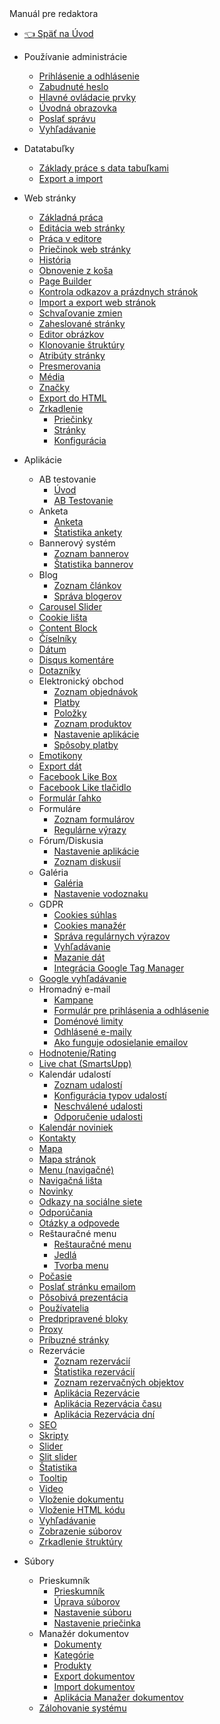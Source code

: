 <div class="sidebar-section">Manuál pre redaktora</div>

- [:point_left: Späť na Úvod](/?back)

- Používanie administrácie
  - [Prihlásenie a odhlásenie](/redactor/admin/logon.md)
  - [Zabudnuté heslo](/redactor/admin/password-recovery/README.md)
  - [Hlavné ovládacie prvky](/redactor/admin/README.md)
  - [Úvodná obrazovka](/redactor/admin/welcome.md)
  - [Poslať správu](/redactor/admin/send-message.md)
  - [Vyhľadávanie](/redactor/admin/search/README.md)
- Datatabuľky
  - [Základy práce s data tabuľkami](/redactor/datatables/README.md)
  - [Export a import](/redactor/datatables/export-import.md)
- Web stránky
  - [Základná práca](/redactor/webpages/README.md)
  - [Editácia web stránky](/redactor/webpages/editor.md)
  - [Práca v editore](/redactor/webpages/working-in-editor/README.md)
  - [Priečinok web stránky](/redactor/webpages/group.md)
  - [História](/redactor/webpages/history.md)
  - [Obnovenie z koša](/redactor/webpages/recover.md)
  - [Page Builder](/redactor/webpages/pagebuilder.md)
  - [Kontrola odkazov a prázdnych stránok](/redactor/webpages/linkcheck.md)
  - [Import a export web stránok](/redactor/webpages/import-export.md)
  - [Schvaľovanie zmien](/redactor/webpages/approve/README.md)
  - [Zaheslované stránky](/redactor/zaheslovana-zona/README.md)
  - [Editor obrázkov](/redactor/image-editor/README.md)
  - [Klonovanie štruktúry](/redactor/apps/clone-structure/README.md)
  - [Atribúty stránky](/redactor/webpages/doc-attributes/README.md)
  - [Presmerovania](/redactor/webpages/redirects/README.md)
  - [Média](/redactor/webpages/media.md)
  - [Značky](/redactor/webpages/perexgroups.md)
  - [Export do HTML](/redactor/webpages/export-to-html/README.md)
  - [Zrkadlenie](/redactor/webpages/mirroring/README.md)
    - [Priečinky](/redactor/webpages/mirroring/groups.md)
    - [Stránky](/redactor/webpages/mirroring/docs.md)
    - [Konfigurácia](/redactor/webpages/mirroring/settings.md)
- Aplikácie
  - AB testovanie
    - [Úvod](/redactor/apps/abtesting/README.md)
    - [AB Testovanie](/redactor/apps/abtesting/abtesting.md)
  - Anketa
    - [Anketa](/redactor/apps/inquiry/README.md)
    - [Štatistika ankety](/redactor/apps/inquiry/inquiry-stat.md)
  - Bannerový systém
    - [Zoznam bannerov](/redactor/apps/banner/README.md)
    - [Štatistika bannerov](/redactor/apps/banner/banner-stat/README.md)
  - Blog
    - [Zoznam článkov](/redactor/apps/blog/README.md)
    - [Správa blogerov](/redactor/apps/blog/bloggers.md)
  - [Carousel Slider](/redactor/apps/carousel_slider/README.md)
  - [Cookie lišta](/redactor/apps/app-cookiebar/README.md)
  - [Content Block](/redactor/apps/content-block/README.md)
  - [Číselníky](/redactor/apps/enumeration/README.md)
  - [Dátum](/redactor/apps/app-date/README.md)
  - [Disqus komentáre](/redactor/apps/app-disqus/README.md)
  - [Dotazníky](/redactor/apps/quiz/README.md)
  - Elektronický obchod
    - [Zoznam objednávok](/redactor/apps/eshop/invoice/README.md)
    - [Platby](/redactor/apps/eshop/invoice/payments.md)
    - [Položky](/redactor/apps/eshop/invoice/items.md)
    - [Zoznam produktov](/redactor/apps/eshop/product-list/README.md)
    - [Nastavenie aplikácie](/redactor/apps/basket/README.md)
    - [Spôsoby platby](/redactor/apps/eshop/payment-methods/README.md)
  - [Emotikony](/redactor/apps/emoticon/README.md)
  - [Export dát](/redactor/apps/export/README.md)
  - [Facebook Like Box](/redactor/apps/app-facebook_like_box/README.md)
  - [Facebook Like tlačidlo](/redactor/apps/app-facebook_like/README.md)
  - [Formulár ľahko](/redactor/apps/formsimple/README.md)
  - Formuláre
    - [Zoznam formulárov](/redactor/apps/form/README.md)
    - [Regulárne výrazy](/redactor/apps/form/regexps.md)
  - Fórum/Diskusia
    - [Nastavenie aplikácie](/redactor/apps/forum/README.md)
    - [Zoznam diskusií](/redactor/apps/forum/forum-list.md)
  - Galéria
    - [Galéria](/redactor/apps/gallery/README.md)
    - [Nastavenie vodoznaku](/redactor/apps/gallery/watermark.md)
  - GDPR
    - [Cookies súhlas](/redactor/apps/gdpr/README.md)
    - [Cookies manažér](/redactor/apps/gdpr/cookiesmanger.md)
    - [Správa regulárnych výrazov](/redactor/apps/gdpr/regexps.md)
    - [Vyhľadávanie](/redactor/apps/gdpr/search.md)
    - [Mazanie dát](/redactor/apps/gdpr/data-deleting.md)
    - [Integrácia Google Tag Manager](/redactor/apps/gdpr/gtm.md)
  - [Google vyhľadávanie](/redactor/apps/app-vyhladavanie/README.md)
  - Hromadný e-mail
    - [Kampane](/redactor/apps/dmail/campaings/README.md)
    - [Formulár pre prihlásenia a odhlásenie](/redactor/apps/dmail/form/README.md)
    - [Doménové limity](/redactor/apps/dmail/domain-limits/README.md)
    - [Odhlásené e-maily](/redactor/apps/dmail/unsubscribed/README.md)
    - [Ako funguje odosielanie emailov](/redactor/apps/dmail/campaings/how-sender-works.md)
  - [Hodnotenie/Rating](/redactor/apps/rating/README.md)
  - [Live chat (SmartsUpp)](/redactor/apps/app-smartsupp/README.md)
  - Kalendár udalostí
    - [Zoznam udalostí](/redactor/apps/calendar/README.md)
    - [Konfigurácia typov udalostí](/redactor/apps/calendar/calendar-types/README.md)
    - [Neschválené udalosti](/redactor/apps/calendar/non-approved-events/README.md)
    - [Odporučenie udalosti](/redactor/apps/calendar/suggest-events/README.md)
  - [Kalendár noviniek](/redactor/apps/news-calendar/README.md)
  - [Kontakty](/redactor/apps/contact/README.md)
  - [Mapa](/redactor/apps/map/README.md)
  - [Mapa stránok](/redactor/apps/sitemap/README.md)
  - [Menu (navigačné)](/redactor/apps/menu/README.md)
  - [Navigačná lišta](/redactor/apps/navbar/README.md)
  - [Novinky](/redactor/apps/news/README.md)
  - [Odkazy na sociálne siete](/redactor/apps/app-social_icon/README.md)
  - [Odporúčania](/redactor/apps/app-testimonials/README.md)
  - [Otázky a odpovede](/redactor/apps/qa/README.md)
  - Reštauračné menu
    - [Reštauračné menu](/redactor/apps/restaurant-menu/README.md)
    - [Jedlá](/redactor/apps/restaurant-menu/meals.md)
    - [Tvorba menu](/redactor/apps/restaurant-menu/menu.md)
  - [Počasie](/redactor/apps/app-weather/README.md)
  - [Poslať stránku emailom](/redactor/apps/send_link/README.md)
  - [Pôsobivá prezentácia](/redactor/apps/app-impress_slideshow/README.md)
  - [Používatelia](/redactor/apps/user/README.md)
  - [Predpripravené bloky](/redactor/apps/htmlbox/README.md)
  - [Proxy](/redactor/apps/proxy/README.md)
  - [Príbuzné stránky](/redactor/apps/related-pages/README.md)
  - Rezervácie
    - [Zoznam rezervácií](/redactor/apps/reservation/reservations/README.md)
    - [Štatistika rezervácií](/redactor/apps/reservation/reservations-stat/README.md)
    - [Zoznam rezervačných objektov](/redactor/apps/reservation/reservation-objects/README.md)
    - [Aplikácia Rezervácie](/redactor/apps/reservation/reservation-app/README.md)
    - [Aplikácia Rezervácia času](/redactor/apps/reservation/time-book-app/README.md)
    - [Aplikácia Rezervácia dní](/redactor/apps/reservation/day-book-app/README.md)
  - [SEO](/redactor/apps/seo/README.md)
  - [Skripty](/redactor/apps/insert-script/README.md)
  - [Slider](/redactor/apps/slider/README.md)
  - [Slit slider](/redactor/apps/app-slit_slider/README.md)
  - [Štatistika](/redactor/apps/stat/README.md)
  - [Tooltip](/redactor/apps/tooltip/README.md)
  - [Video](/redactor/apps/video/README.md)
  - [Vloženie dokumentu](/redactor/apps/app-docsembed/README.md)
  - [Vloženie HTML kódu](/redactor/apps/app-htmlembed/README.md)
  - [Vyhľadávanie](/redactor/apps/search/README.md)
  - [Zobrazenie súborov](/redactor/apps/site-browser/README.md)
  - [Zrkadlenie štruktúry](/redactor/apps/docmirroring/README.md)
- Súbory
  - Prieskumník
    - [Prieskumník](/redactor/files/fbrowser/README.md)
    - [Úprava súborov](/redactor/files/fbrowser/file-edit/README.md)
    - [Nastavenie súboru](/redactor/files/fbrowser/file-settings/README.md)
    - [Nastavenie priečinka](/redactor/files/fbrowser/folder-settings/README.md)
  - Manažér dokumentov
    - [Dokumenty](/redactor/files/file-archive/README.md)
    - [Kategórie](/redactor/files/file-archive/category-manager.md)
    - [Produkty](/redactor/files/file-archive/product-manager.md)
    - [Export dokumentov](/redactor/files/file-archive/export-files.md)
    - [Import dokumentov](/redactor/files/file-archive/import-files.md)
    - [Aplikácia Manažer dokumentov](/redactor/files/file-archive/file-archive-app.md)
  - [Zálohovanie systému](/sysadmin/files/backup/README.md)